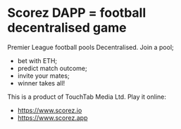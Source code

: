 # Scorez DAPP = football decentralised game

Premier League football pools Decentralised. Join a pool; 
- bet with ETH; 
- predict match outcome;
- invite your mates;
-  winner takes all!


 
This is a product of TouchTab Media Ltd. 
Play it online: 

 - https://www.scorez.io 
 - https://www.scorez.app
